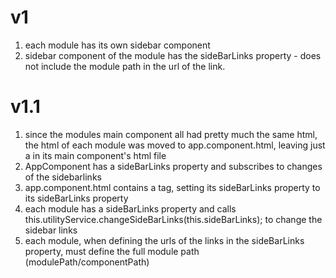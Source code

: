 # v1
1. each module has its own sidebar component
2. sidebar component of the module has the sideBarLinks property - does not include the module path in the url of the link.

# v1.1
1. since the modules main component all had pretty much the same html, the html of each module was moved to app.component.html, leaving just a <router-outlet></router-outlet> in its 
main component's html file
2. AppComponent has a sideBarLinks property and subscribes to changes of the sidebarlinks 
3. app.component.html contains a <shared-side-menu> tag, setting its sideBarLinks property to its sideBarLinks property
4. each module has a sideBarLinks property and calls this.utilityService.changeSideBarLinks(this.sideBarLinks); to change the sidebar links
5. each module, when defining the urls of the  links in the sideBarLinks property, must define the full module path (modulePath/componentPath)
